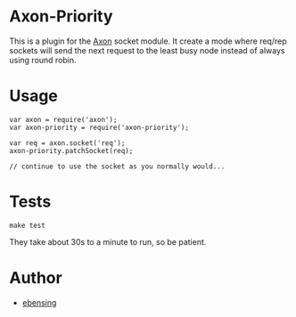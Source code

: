 Axon-Priority
===============

This is a plugin for the [Axon](https://github.com/visionmedia/axon) socket
module. It create a mode where req/rep sockets will send the next request to
the least busy node instead of always using round robin.

Usage
===============

```
var axon = require('axon');
var axon-priority = require('axon-priority');

var req = axon.socket('req');
axon-priority.patchSocket(req);

// continue to use the socket as you normally would...
```

Tests
===============
`make test`

They take about 30s to a minute to run, so be patient.

Author
==============
* [ebensing](https://github.com/ebensing)

